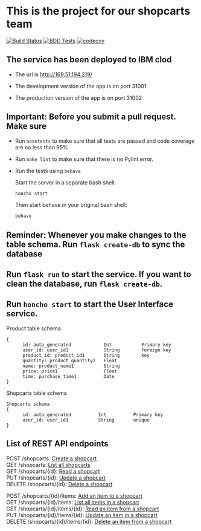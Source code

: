 # This is the project for our shopcarts team

[![Build Status](https://github.com/2022-DevOps-Shopcarts/shopcarts/actions/workflows/workflow.yml/badge.svg)](https://github.com/2022-DevOps-Shopcarts/shopcarts/actions)
[![BDD Tests](https://github.com/CSCI-GA-2820-FA22-003/shopcarts/actions/workflows/bdd.yml/badge.svg)](https://github.com/CSCI-GA-2820-FA22-003/shopcarts/actions/workflows/bdd.yml)
[![codecov](https://codecov.io/gh/CSCI-GA-2820-FA22-003/shopcarts/branch/main/graph/badge.svg?token=7E17S7VS4E)](https://codecov.io/gh/CSCI-GA-2820-FA22-003/shopcarts)

## The service has been deployed to IBM clod

- The url is http://169.51.194.219/

- The development version of the app is on port 31001

- The production version of the app is on port 31002

## Important: Before you submit a pull request. Make sure

- Run `nosetests` to make sure that all tests are passed and code coverage are no less than 95%

- Run `make lint` to make sure that there is no Pylint error. 

- Run the tests using `behave`

  Start the server in a separate bash shell:

  ```sh
  honcho start
  ```

  Then start behave in your original bash shell:

  ```sh
  behave
  ```
## Reminder: Whenever you make changes to the table schema. Run `flask create-db` to sync the database

## Run `flask run` to start the service. If you want to clean the database, run `flask create-db`.

## Run `honcho start` to start the User Interface service.

Product table schema
```
{
      id: auto_generated            Int           Primary key
      user_id: user_id1             String        foreign key
      product_id: product_id1       String        key
      quantity: product_quantity1   Float
      name: product_name1           String
      price: price1                 Float
      time: purchase_time1          Date
}
```
Shopcarts table schema
```
Shopcarts schema
{
      id: auto_generated          Int          Primary key
      user_id: user_id1           String       unique
}
```

**List of REST API endpoints**
----

POST   /shopcarts: [Create a shopcart](./docs/shopcarts/create.md)\
GET    /shopcarts: [List all shopcarts](./docs/shopcarts/read_all.md)\
GET    /shopcarts/{id}: [Read a shopcart](./docs/shopcarts/read.md)\
PUT    /shopcarts/{id}: [Update a shopcart](./docs/shopcarts/update.md)\
DELETE /shopcarts/{id}: [Delete a shopcart](./docs/shopcarts/delete.md)

POST   /shopcarts/{id}/items: [Add an item to a shopcart](./docs/items/add.md)\
GET    /shopcarts/{id}/items: [List all items in a shopcart](./docs/items/list.md)\
GET    /shopcarts/{id}/items/{id}: [Read an item from a shopcart](./docs/items/read.md)\
PUT    /shopcarts/{id}/items/{id}: [Update an item in a shopcart](./docs/items/update.md)\
DELETE /shopcarts/{id}/items/{id}: [Delete an item from a shopcart](./docs/items/delete.md)
